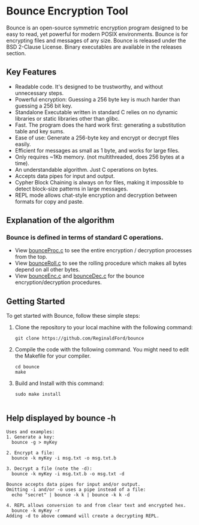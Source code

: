 # Bounce Encryption Tool

Bounce is an open-source symmetric encryption program designed to be easy to read, yet powerful for modern POSIX environments. Bounce is for encrypting files and messages of any size. Bounce is released under the BSD 2-Clause License. Binary executables are available in the releases section.

## Key Features
- Readable code. It's designed to be trustworthy, and without unnecessary steps.
- Powerful encryption: Guessing a 256 byte key is much harder than guessing a 256 bit key.
- Standalone Executable written in standard C relies on no dynamic libraries or static libraries other than glibc.
- Fast. The program does the hard work first: generating a substitution table and key sums.
- Ease of use: Generate a 256-byte key and encrypt or decrypt files easily.
- Efficient for messages as small as 1 byte, and works for large files.
- Only requires ~1Kb memory. (not multithreaded, does 256 bytes at a time).
- An understandable algorithm. Just C operations on bytes.
- Accepts data pipes for input and output.
- Cypher Block Chaining is always on for files, making it impossible to detect block-size patterns in large messages.
- REPL mode allows chat-style encryption and decryption between formats for copy and paste.
  
## Explanation of the algorithm
  ### Bounce is defined in terms of standard C operations.
- View [bounceProc.c](src/bounceProc.c) to see the entire encryption / decryption processes from the top.
- View [bounceRoll.c](src/bounceRoll.c) to see the rolling procedure which makes all bytes depend on all other bytes.
- View [bounceEnc.c](src/bounceEnc.c) and [bounceDec.c](src/bounceEnc.c) for the bounce encryption/decryption procedures.

## Getting Started

To get started with Bounce, follow these simple steps:

1. Clone the repository to your local machine with the following command:
   ```shell
   git clone https://github.com/ReginaldFord/bounce
2. Compile the code with the following command. You might need to edit the Makefile for your compiler.
   ```shell
   cd bounce
   make
3. Build and Install with this command:
   ```shell
   sudo make install
  

## Help displayed by **bounce -h**

```shell
Uses and examples:
1. Generate a key:
  bounce -g > myKey

2. Encrypt a file:
  bounce -k myKey -i msg.txt -o msg.txt.b

3. Decrypt a file (note the -d):
  bounce -k myKey -i msg.txt.b -o msg.txt -d

Bounce accepts data pipes for input and/or output.
Omitting -i and/or -o uses a pipe instead of a file:
  echo "secret" | bounce -k k | bounce -k k -d

4. REPL allows conversion to and from clear text and encrypted hex.
  bounce -k myKey -r
Adding -d to above command will create a decrypting REPL.

